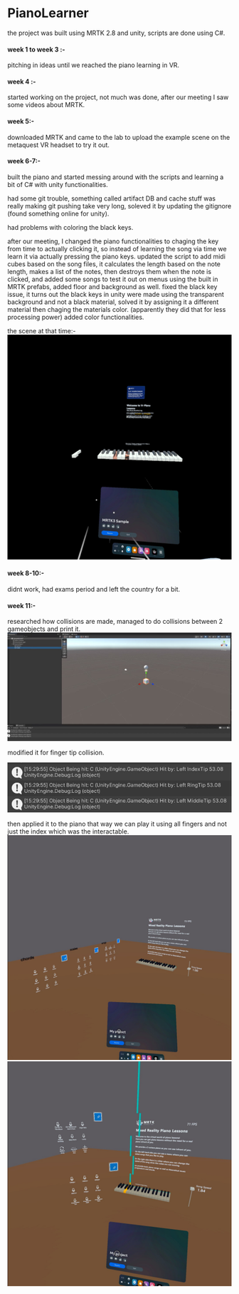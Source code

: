 # PianoLearner

the project was built using MRTK 2.8 and unity, scripts are done using C#.

#### week 1 to week 3 :-
pitching in ideas until we reached the piano learning in VR.

#### week 4 :-
started working on the project, not much was done, after our meeting I saw some videos about MRTK.

#### week 5:-
downloaded MRTK and came to the lab to upload the example scene on the metaquest VR headset to try it out.

#### week 6-7:-
built the piano and started messing around with the scripts and learning a bit of C# with unity functionalities.

had some git trouble, something called artifact DB and cache stuff was really making git pushing take very long, soleved it by updating the gitignore (found something online for unity).

had problems with coloring the black keys.

after our meeting, I changed the piano functionalities to chaging the key from time to actually clicking it, so instead of learning the song via time we learn it via actually pressing the piano keys.
updated the script to add midi cubes based on the song files, it calculates the length based on the note length, makes a list of the notes, then destroys them when the note is clicked, and added some songs to test it out on menus using the built in MRTK prefabs, added floor and background as well.
fixed the black key issue, it turns out the black keys in unity were made using the transparent background and not a black material, solved it by assigning it a different material then chaging the materials color. (apparently they did that for less processing power)
added color functionalities.

the scene at that time:-
![com.Microsoft.MRTK3Sample-20230228-162805.jpg](pics/com.Microsoft.MRTK3Sample-20230228-162805.jpg)


#### week 8-10:-
didnt work, had exams period and left the country for a bit.

#### week 11:-
researched how collisions are made, managed to do collisions between 2 gameobjects and print it.
![example.jpg](pics/example.jpg)

modified it for finger tip collision.

![collisionwithfingers.jpg](pics/collisionwithfingers.jpg)

then applied it to the piano that way we can play it using all fingers and not just the index which was the interactable.
![com.DefaultCompany.Myproject-20230228-173218.jpg](pics/com.DefaultCompany.Myproject-20230228-173218.jpg)
![com.DefaultCompany.Myproject-20230228-163139.jpg](pics/com.DefaultCompany.Myproject-20230228-163139.jpg)
